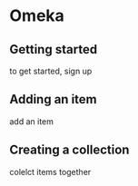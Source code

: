 # Omeka
## Getting started
to get started, sign up
## Adding an item
add an item
## Creating a collection
colelct items together
